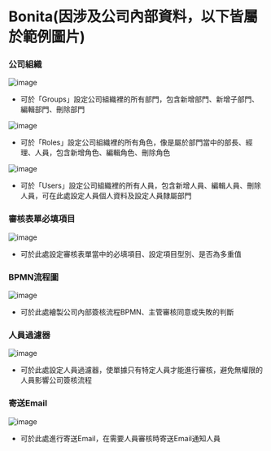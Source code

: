# Bonita(因涉及公司內部資料，以下皆屬於範例圖片)

### 公司組織
![image](https://user-images.githubusercontent.com/80510621/158557220-3c3e1eaf-550b-43e0-a458-1fa62af08c0b.png)
* 可於「Groups」設定公司組織裡的所有部門，包含新增部門、新增子部門、編輯部門、刪除部門

![image](https://user-images.githubusercontent.com/80510621/158557762-b81b70bc-a8d7-4da6-8d3b-06fb4ebb5723.png)
* 可於「Roles」設定公司組織裡的所有角色，像是屬於部門當中的部長、經理、人員，包含新增角色、編輯角色、刪除角色

![image](https://user-images.githubusercontent.com/80510621/158558549-8a778648-c7c1-4205-811d-b1055f6603f7.png)
* 可於「Users」設定公司組織裡的所有人員，包含新增人員、編輯人員、刪除人員，可在此處設定人員個人資料及設定人員隸屬部門

### 審核表單必填項目
![image](https://user-images.githubusercontent.com/80510621/158559110-dfc93496-73e4-4015-9108-0fe954932f1e.png)
* 可於此處設定審核表單當中的必填項目、設定項目型別、是否為多重值

### BPMN流程圖
![image](https://user-images.githubusercontent.com/80510621/158559976-d55fb7cb-0ac4-491e-a553-f4d3973b17d0.png)
* 可於此處繪製公司內部簽核流程BPMN、主管審核同意或失敗的判斷

### 人員過濾器
![image](https://user-images.githubusercontent.com/80510621/158560412-a0030b48-397b-441e-8d69-649da877678f.png)
* 可於此處設定人員過濾器，使單據只有特定人員才能進行審核，避免無權限的人員影響公司簽核流程

### 寄送Email
![image](https://user-images.githubusercontent.com/80510621/158560804-f1515297-9c64-4841-833f-ee62ea99cc90.png)
* 可於此處進行寄送Email，在需要人員審核時寄送Email通知人員
